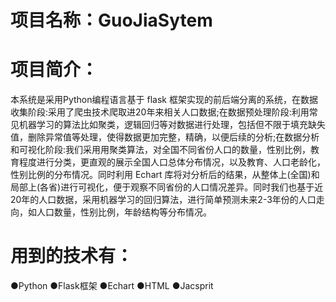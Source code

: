 # 项目名称：GuoJiaSytem
# 项目简介：
本系统是采用Python编程语言基于 flask  框架实现的前后端分离的系统，在数据收集阶段:采用了爬虫技术爬取进20年来相关人口数据;在数据预处理阶段:利用常见机器学习的算法比如聚类，逻辑回归等对数据进行处理，包括但不限于填充缺失值，删除异常值等处理，使得数据更加完整，精确，以便后续的分析;在数据分析和可视化阶段:我们采用用聚类算法，对全国不同省份人口的数量，性别比例，教育程度进行分类，更直观的展示全国人口总体分布情况，以及教育、人口老龄化，性别比例的分布情况。同时利用 Echart 库将对分析后的结果，从整体上(全国)和局部上(各省)进行可视化，便于观察不同省份的人口情况差异。同时我们也基于近20年的人口数据，采用机器学习的回归算法，进行简单预测未来2-3年份的人口走向，如人口数量，性别比例，年龄结构等分布情况。
# 用到的技术有：
●Python
●Flask框架
●Echart
●HTML
●Jacsprit
